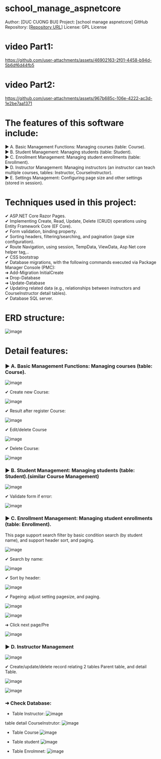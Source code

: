 # school_manage_aspnetcore

 Author: [DUC CUONG BUI]
 Project: [school manage aspnetcore]
 GitHub Repository: [[Repository URL](https://github.com/bdcuongvn83/school_manage_aspnetcore.git)]
License: GPL License

# video Part1:
https://github.com/user-attachments/assets/46902163-2f01-4458-b94d-5b6df6d44fb5

# video Part2:

https://github.com/user-attachments/assets/967b685c-106e-4222-ac3d-1e2be7aa1371

# **The features of this software include:**

► A. Basic Management Functions: Managing courses (table: Course).  
► B. Student Management: Managing students (table: Student).  
► C. Enrollment Management: Managing student enrollments (table: Enrollment).  
► D. Instructor Management: Managing instructors (an instructor can teach multiple courses, tables: Instructor, CourseInstructor).  
► E. Settings Management: Configuring page size and other settings (stored in session).   

# **Techniques used in this project:**

✔ ASP.NET Core Razor Pages.  
✔ Implementing Create, Read, Update, Delete (CRUD) operations using Entity Framework Core (EF Core).  
✔ Form validation, binding property.  
✔ Sorting headers, filtering/searching, and pagination (page size configuration).  
✔ Route Navigation, using session, TempData, ViewData, Asp Net core helper tag,..  
✔ CSS bootstrap  
✔ Database migrations, with the following commands executed via Package Manager Console (PMC):  
  ➜  Add-Migration InitialCreate  
  ➜  Drop-Database  
  ➜  Update-Database   
✔ Updating related data (e.g., relationships between instructors and CourseInstructor detail tables).  
✔ Database SQL server.

# **ERD structure:**
![image](https://github.com/user-attachments/assets/3796f202-cf44-4e5b-a0c6-3882dfafd241)


# **Detail features:**

### ► **A. Basic Management Functions: Managing courses (table: Course).**  

![image](https://github.com/user-attachments/assets/07d7fe5a-1761-43c3-9ddb-177dd2891ee7)

✔ Create new Course:

![image](https://github.com/user-attachments/assets/b58b88b9-a280-4b2a-8220-4d341cf060f8)

✔ Result after register Course:

![image](https://github.com/user-attachments/assets/3d74d5f0-b72a-4bc0-9e8a-c65993912033)

✔ Edit/delete Course

![image](https://github.com/user-attachments/assets/494a313e-92ac-450c-9d7d-91f56e391c9f)

✔ Delete Course:

![image](https://github.com/user-attachments/assets/d6987a63-49fd-439f-954c-fc496fff7cf9)

### ►  **B. Student Management: Managing students (table: Student).(similar Course Management)**  

![image](https://github.com/user-attachments/assets/123b69bb-37ff-4e30-89cb-c0b5a2ba7f93)

✔ Validate form if error:

![image](https://github.com/user-attachments/assets/b31fd217-ec9c-47d2-a2d5-119d49195d91)

### ►  **C. Enrollment Management: Managing student enrollments (table: Enrollment).**  
This page support search filter by basic condition search (by student name), and support header sort, and paging. 

![image](https://github.com/user-attachments/assets/159bf924-37bc-46ce-872d-880d6db6bf62)

✔ Search by name:

![image](https://github.com/user-attachments/assets/32accf0b-167e-4734-bf73-b950ec6fcefa)

✔ Sort by header:

![image](https://github.com/user-attachments/assets/af5e815a-0b28-43ad-8313-a33dbea8d4fb)

✔ Pageing: adjust setting pagesize, and paging.

![image](https://github.com/user-attachments/assets/11a4ddc2-2e33-415d-a973-591de64c2a13)

![image](https://github.com/user-attachments/assets/84dd1d19-8f1a-4969-87d5-3cfa0f76b72f)

➜ Click next page/Pre

![image](https://github.com/user-attachments/assets/14e68cc2-5ee9-4f16-a4fa-43c5ee6cf25f)

###  ► **D. Instructor Management**  

![image](https://github.com/user-attachments/assets/dcd628a0-b341-4395-a4e1-b38b8458f889)


✔ Create/update/delete record relating 2 tables Parent table, and detail Table.

![image](https://github.com/user-attachments/assets/e2156564-c72d-4aa8-bb11-209c383eb500)

![image](https://github.com/user-attachments/assets/1fc3225f-7399-4ce2-85f8-4c7e6beb0946)

### ➜ Check Database:

- Table Instructor:
![image](https://github.com/user-attachments/assets/ef05c1a2-a5fe-4231-aa3e-66a7d909e469)

table detail CourseInstrutor:
![image](https://github.com/user-attachments/assets/9249ae9d-d11c-4a71-b17f-cdb9b41f51d3)

- Table Course
![image](https://github.com/user-attachments/assets/12a7adc7-7181-47ea-b893-e31e105c3ac5)

- Table student
![image](https://github.com/user-attachments/assets/dcf5bbc2-5593-4bc1-802f-2bdd0174572b)

- Table Enrolmnet:
![image](https://github.com/user-attachments/assets/e3f96a28-1af5-4797-8568-ee38ab0854b7)





